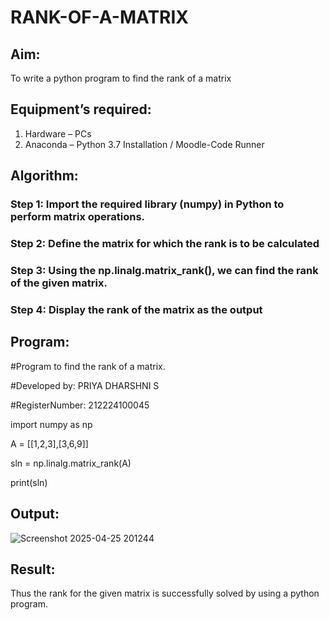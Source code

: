 # RANK-OF-A-MATRIX
## Aim:
To write a python program to find the rank of a matrix
## Equipment’s required:
1. 	Hardware – PCs
2. 	Anaconda – Python 3.7 Installation / Moodle-Code Runner
## Algorithm:
### Step 1: Import the required library (numpy) in Python to perform matrix operations.
### Step 2: Define the matrix for which the rank is to be calculated
 ### Step 3: Using the np.linalg.matrix_rank(), we can find the rank of the given matrix.
 ### Step 4: Display the rank of the matrix as the output 
 
## Program:

#Program to find the rank of a matrix.

#Developed by: PRIYA DHARSHNI S

#RegisterNumber: 212224100045

import numpy as np

A = [[1,2,3],[3,6,9]]

sln = np.linalg.matrix_rank(A)

print(sln)

## Output:
![Screenshot 2025-04-25 201244](https://github.com/user-attachments/assets/352797a6-ea8d-474f-ba8c-23b8ae14bfd2)

## Result:
Thus the rank for the given matrix is successfully solved by  using a python program.

